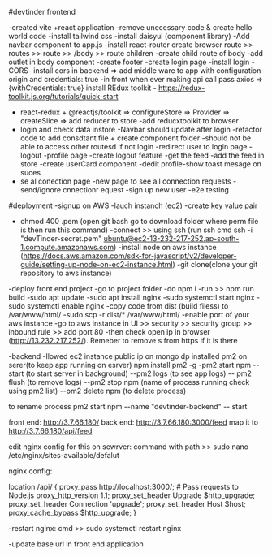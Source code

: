 #devtinder frontend


-created vite +react application
-remove unecessary code & create hello world code 
-install tailwind css
-install daisyui (component library)
-Add navbar component to app.js
-install react-router
create browser route >> routes >> route >> /body >> route children
-create child route of body
-add outlet in body component
-create footer
-create login page
-install login
-CORS- install cors in backend => add middle ware to app with configuration origin and credentials: true
-in front when ever making api call pass axios => {withCredentials: true}
install REdux toolkit - https://redux-toolkit.js.org/tutorials/quick-start   
- react-redux + @reactjs/toolkit => configureStore => Provider => createSlice => add reducer to store
-add reducxtoolkit to browser
- login and check data instore
-Navbar should update after login
-refactor code to add consdtant file + create component folder
-should not be able to access other routesd if not login
-redirect user to login page
-logout
-profile page
-create logout feature
-get the feed
-add the feed in store
-create userCard component
-dedit profile\-show toast mesage on suces
- se al conection page
-new page to see all connection requests
-send/ignore cnnectionr equest
-sign up new user
-e2e testing



#deployment
-signup on AWS
-lauch instanch (ec2)
-create key value pair
- chmod 400 <secret>.pem (open git bash go to download folder where perm file is then run this command)
-connect >> using ssh (run ssh cmd  ssh -i "devTinder-secret.pem" ubuntu@ec2-13-232-217-252.ap-south-1.compute.amazonaws.com)
-install node on aws instance (https://docs.aws.amazon.com/sdk-for-javascript/v2/developer-guide/setting-up-node-on-ec2-instance.html)
-git clone(clone your git repository to aws instance)


-deploy front end project 
-go to project folder
-do npm i
-run >> npm run build
-sudo apt update
-sudo apt install nginx
-sudo systemctl start nginx
-sudo systemctl enable nginx
-copy code from dist (build filess) to /var/www/html/
-sudo scp -r dist/* /var/www/html/
-enable port of your aws instance
-go to aws instance in UI >>  security >> security group >> inbound rule >> add port 80
-then check open ip in browser (http://13.232.217.252/). Remeber to remove s from https if it is there


-backend
-llowed ec2 instance public ip on mongo dp
installed pm2 on serer(to keep app running on esrver)  npm install pm2 -g
-pm2 start npm -- start  (to start server in background)
--pm2 logs (to see app logs)
-- pm2 flush (to remove logs)
--pm2 stop npm (name of process running check using pm2 list)
--pm2 delete npm (to delete process)

to rename process
pm2 start npm --name "devtinder-backend" -- start


front end: http://3.7.66.180/
back end: http://3.7.66.180:3000/feed map it to http://3.7.66.180/api/feed

edit nginx config for this on sewrver: command with path >> sudo nano /etc/nginx/sites-available/defalut

nginx config:

location /api/ {
        proxy_pass http://localhost:3000/;  # Pass requests to Node.js
        proxy_http_version 1.1;
        proxy_set_header Upgrade $http_upgrade;
        proxy_set_header Connection 'upgrade';
        proxy_set_header Host $host;
        proxy_cache_bypass $http_upgrade;
    }


-restart nginx: cmd >> sudo systemctl restart nginx

-update base url in front end application






